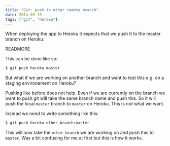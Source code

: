 ```yaml
---
title: "Git: push to other remote branch"
date: 2014-09-19
tags: ["git", "heroku"]
---
```


When deploying the app to Heroku it expects that we push it to the master branch on Heroku.

READMORE

This can be done like so:

```bash
$ git push heroku master
```

But what if we are working on another branch and want to test this e.g. on a staging environement on Heroku?

Pushing like before does not help. Even if we are currently on the branch we want to push git will take the same branch name and push this. So it will push the local `master` branch to `master` on Heroku.
This is *not* what we want.

Instead we need to write something like this:

```bash
$ git push heroku other_branch:master
```

This will now take the `other_branch` we are working on and push this to `master`. Was a bit confusing for me at first but this is how it works.
